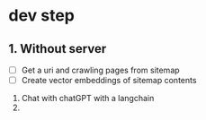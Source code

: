 # dev step

## 1. Without server

- [ ] Get a uri and crawling pages from sitemap
- [ ] Create vector embeddings of sitemap contents
1. Chat with chatGPT with a langchain
2. 